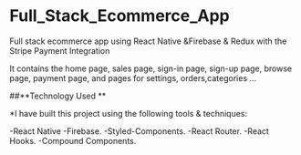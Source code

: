 # **Full_Stack_Ecommerce_App**

Full stack ecommerce app using React Native &amp;Firebase &amp; Redux with the Stripe Payment Integration

It contains the home page, sales page, sign-in page, sign-up page, browse page, payment page, and pages for settings, orders,categories ...


##**Technology Used **

*I have built this project using the following tools & techniques:

-React Native
-Firebase.
-Styled-Components.
-React Router.
-React Hooks.
-Compound Components.


